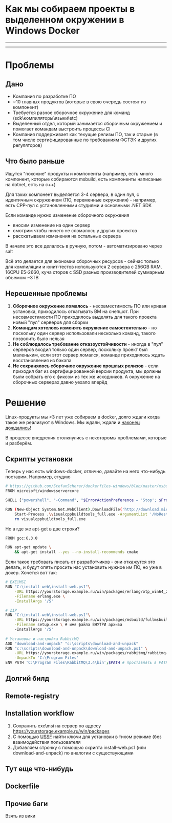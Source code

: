 Как мы собираем проекты в выделенном окружении в Windows Docker
==========================================

------

  
------
# Проблемы
## Дано
- Компания по разработке ПО
- ~10 главных продуктов (которые в свою очередь состоят из компонент)
- Требуется разное сборочное окружение для команд (sdk\компиляторы\языки\etc)
- Выделенный отдел, который занимается сборочным окружением и помогает командам выстроить процессы CI
- Компания поддерживает как текущие релизы ПО, так и старые (в том числе сертифицированные по требованиям ФСТЭК и других регуляторов)

## Что было раньше
Ищутся "похожие" продукты и компоненты (например, есть много компонент, которые собираются msbuild, есть компоненты написаные на dotnet, есть на c++)

Для таких компонент выделяется 3-4 сервера, в один пул, с идентичным окружением (ПО, переменные окружения) - например, есть CPP-пул с установленными студиями и основными .NET SDK

Если команде нужно изменение сборочного окружения 
- вносим изменение на один сервер
- смотрим чтобы ничего не сломалось у других проектов
- расскатываем изменения на остальные сервера

В начале это все делалось в ручную, потом - автоматизировано через salt

Всё это делается для экономии сборочных ресурсов - сейчас только для компиляции и юнит-тестов используются 2 сервера с 256GB RAM, 16CPU Е5-2660, куча сторов с SSD разных производителей суммарным объемом ~3TB

## Нерешенные проблемы
1. **Сборочное окружение ломалось** - несовместимость ПО или кривая установка, приходилось откатывать ВМ на снепшот. При несовместимости ПО приходилось выделять для такого проекта новый "пул" серверов для сборки
2. **Командам хотелось изменять окружение самостоятельно** - но поскольку один сервер использовали несколько команд, такого позволить было нельзя
3. **Не соблюдалось требование отказоустойчивости** - иногда в "пул" серверов входил только один сервер, поскольку проект был маленьким, если этот сервер ломался, команде приходилось ждать восстановления из бэкапа
4. **Не сохранялось сборочное окружение прошлых релизов** - если приходил баг из сертифицированной версии продукта, мы должны были собрать его с фиксом из тех же исходников. А окружение на сборочных серверах давно уехало вперёд

# Решение
Linux-продукты мы >3 лет уже собираем в docker, долго ждали когда такое же реализуют в Windows. Мы ждали, ждали и [наконец дождались](https://docs.microsoft.com/en-us/virtualization/windowscontainers/about/)!

В процессе внедрения столкнулись с некоторомы проблемами, которые и разберём.

## Скрипты установки
Теперь у нас есть windows-docker, отлично, давайте на него что-нибудь поставим. Например, студию
```bash
# https://github.com/StefanScherer/dockerfiles-windows/blob/master/msbuild/Dockerfile
FROM microsoft/windowsservercore

SHELL ["powershell", "-Command", "$ErrorActionPreference = 'Stop'; $ProgressPreference = 'SilentlyContinue';"]

RUN (New-Object System.Net.WebClient).DownloadFile('http://download.microsoft.com/download/5/f/7/5f7acaeb-8363-451f-9425-68a90f98b238/visualcppbuildtools_full.exe', 'visualcppbuildtools_full.exe') ; \
    Start-Process .\visualcppbuildtools_full.exe -ArgumentList '/NoRestart /S' -Wait ; \
    rm visualcppbuildtools_full.exe
```
Но а где же apt-get в две строки?
```bash
FROM gcc:6.3.0

RUN apt-get update \
    && apt-get install --yes --no-install-recommends cmake
```

Если такое требовать писать от разработчиков - они откажутся это делать, и будут опять просить нас установить нужное им ПО, но уже в докер. Хочется вот так:

```bash
# EXE|MSI
RUN "C:\install-web\install-web.ps1"\
    -URL https://yourstorage.example.ru/win/packages/erlang/otp_win64_20.0.exe \
    -Filename erlang.exe \
    -InstallArgs '/S'

# ZIP
RUN "C:\install-web\install-web.ps1"\
    -URL https://yourstorage.example.ru/win/packages/msbuild/fullmsbuild.zip \
    -Filename setup.exe \ # имя файла ВНУТРИ архива
    -InstallArgs '/S'
    
# Установка и настройка RabbitMQ
ADD "download-and-unpack" "c:\scripts\download-and-unpack"
RUN "c:\scripts\download-and-unpack\download-and-unpack.ps1" \
    -URL https://yourstorage.example.ru/win/packages/rabbitmq/rabbitmq-server-windows-3.6.10.zip \
    -UnpackTo 'C:\Program Files'
ENV PATH 'C:\Program Files\RabbitMQ\3.4\bin';$PATH # проставлять в PATH значение нужно в отдельном шаге
```

## Долгий билд
## Remote-registry
## Installation workflow
1. Сохранить exe\msi на сервер по адресу https://yourstorage.example.ru/win/packages
2. С помощью [USSF](http://www.softpedia.com/get/System/Launchers-Shutdown-Tools/Universal-Silent-Switch-Finder.shtml) найти ключи для установки в тихом режиме (без взаимодействия пользователя
3. Добавляем строчку с помощью скрипта install-web.ps1 (или download-and-unpack) по аналогии с существующими
## Тут еще что-нибудь
## Dockerfile

## Прочие баги
Взять из вики
